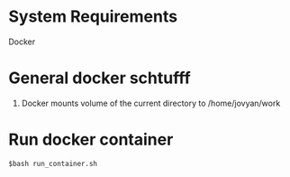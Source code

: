 # System Requirements
Docker

# General docker schtufff
1. Docker mounts volume of the current directory to /home/jovyan/work 

# Run docker container
`$bash run_container.sh`
